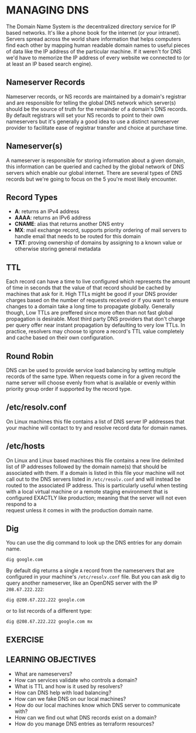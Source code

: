 # MANAGING DNS
The Domain Name System is _the_ decentralized directory service for IP based 
networks. It's like a phone book for the internet (or your intranet). Servers
spread across the world share information that helps computers find each 
other by mapping human readable domain names to useful pieces of data like 
the IP address of the particular machine. If it weren't for DNS we'd have to 
memorize the IP address of every website we connected to (or at least an IP 
based search engine).

## Nameserver Records
Nameserver records, or NS records are maintained by a domain's registrar and 
are responsible for telling the global DNS network which server(s) should 
be the source of truth for the remainder of a domain's DNS records. By 
default registrars will set your NS records to point to their own nameservers
but it's generally a good idea to use a distinct nameserver provider to 
facilitate ease of registrar transfer and choice at purchase time.

## Nameserver(s)
A nameserver is responsible for storing information about a given domain, 
this information can be queried and cached by the global network of DNS 
servers which enable our global internet. There are several types of DNS 
records but we're going to focus on the 5 you're most likely encounter.

## Record Types
  - **A**: returns an IPv4 address
  - **AAAA**: returns an IPv6 address
  - **CNAME**: alias that returns another DNS entry
  - **MX**: mail exchange record, supports priority ordering of mail servers 
  to handle email that needs to be routed for this domain
  - **TXT**: proving ownership of domains by assigning to a known value or 
  otherwise storing general metadata

## TTL 
Each record can have a time to live configured which represents the amount of
time in seconds that the value of that record should be cached by machines 
that ask for it. High TTLs might be good if your DNS provider charges based 
on the number of requests received or if you want to ensure changes to a 
domain take a long time to propagate globally. Generally though, Low TTLs are
preffered since more often than not fast global propagation is desirable. 
Most third party DNS providers that don't charge per query offer near 
instant propagation by defaulting to very low TTLs. In practice, resolvers may
choose to ignore a record's TTL value completely and cache based on their own
configuration.

## Round Robin
DNS can be used to provide service load balancing by setting multiple records
of the same type. When requests come in for a given record the name server 
will choose evenly from what is available or evenly within priority group order
if supported by the record type.

## /etc/resolv.conf
On Linux machines this file contains a list of DNS server IP addresses that 
your machine will contact to try and resolve record data for domain names.

## /etc/hosts
On Linux and Linux based machines this file contains a new line delimited 
list of IP addresses followed by the domain name(s) that should be associated 
with them. If a domain is listed in this file your machine will not call out 
to the DNS servers listed in `/etc/resolv.conf` and will instead be routed to
the associated IP address. This is particularly useful when testing with a 
local virtual machine or a remote staging environment that is configured 
EXACTLY like production; meaning that the server will not even respond to a  
request unless it comes in with the production domain name.

## Dig
You can use the dig command to look up the DNS entries for any domain name. 

```
dig google.com
```

By default dig returns a single `A` record from the nameservers that are 
configured in your machine's `/etc/resolv.conf` file. But you can ask dig to 
query another nameserver, like an OpenDNS server with the IP `208.67.222.222`:


```
dig @208.67.222.222 google.com 
```

or to list records of a different type:

```
dig @208.67.222.222 google.com mx
```

## EXERCISE


## LEARNING OBJECTIVES

- What are nameservers?
- How can services validate who controls a domain?
- What is TTL and how is it used by resolvers?
- How can DNS help with load balancing?
- How can we fake DNS on our local machines?
- How do our local machines know which DNS server to communicate with?
- How can we find out what DNS records exist on a domain?
- How do you manage DNS entries as terraform resources?
